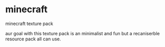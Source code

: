 # minecraft
minecraft texture pack 

aur goal with this texture pack
is an minimalist and fun but a recaniserble resource pack all can use.
